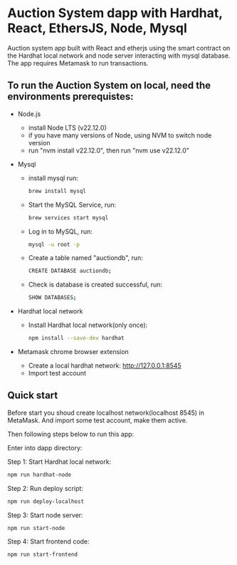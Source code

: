 # Auction System dapp with Hardhat, React, EthersJS, Node, Mysql

Auction system app built with React and etherjs using the smart contract on the
Hardhat local network and node server interacting with mysql database. The app requires Metamask to run transactions. 


## To run the Auction System on local, need the environments prerequistes:

* Node.js
    * install Node LTS (v22.12.0)
    * if you have many versions of Node, using NVM to switch node version
    * run "nvm install v22.12.0", then run "nvm use v22.12.0"

* Mysql
    * install mysql run:
        ```sh
        brew install mysql
        ```
    * Start the MySQL Service, run:
        ```sh
        brew services start mysql
        ```
    * Log in to MySQL, run:
        ```sh
        mysql -u root -p
        ```
    * Create a table named "auctiondb", run:
        ```sh
        CREATE DATABASE auctiondb;
        ```
    * Check is database is created successful, run:
        ```sh
        SHOW DATABASES;
        ```

* Hardhat local network
    * Install Hardhat local network(only once):

        ```sh
        npm install --save-dev hardhat
        ```

* Metamask chrome browser extension
    * Create a local hardhat network: http://127.0.0.1:8545
    * Import test account


## Quick start

Before start you shoud create localhost network(localhost 8545) in MetaMask. And import some test account, make them active.

<!-- Install Hardhat local network(only once):

```sh
npm install --save-dev hardhat
``` -->

Then following steps below to run this app:

Enter into dapp directory:

Step 1: Start Hardhat local network:

```sh
npm run hardhat-node
```

Step 2: Run deploy script:

```sh
npm run deploy-localhost
```

Step 3: Start node server: 
```sh
npm run start-node
```

Step 4: Start frontend code: 

```sh
npm run start-frontend
```

